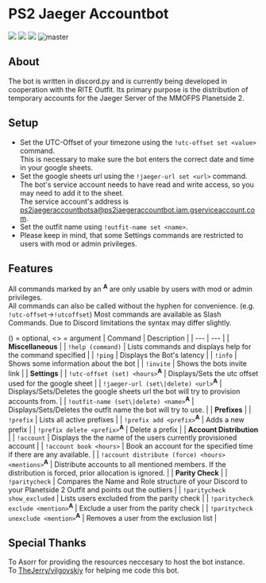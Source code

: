 # PS2 Jaeger Accountbot
<a href="https://discordapp.com/oauth2/authorize?client_id=751830501639323718&scope=bot&permissions=19456"><img src="https://img.shields.io/badge/invite-PS2JaegerAccountBot-677BC4"></a>
<a href="https://discord.com/invite/yvnRZjJ"><img src="https://img.shields.io/badge/ask-anything-677BC4"></a>
<a href="https://github.com/ZeroOne010101/PS2_Jaeger_Accountbot/blob/master/LICENSE"><img src="https://img.shields.io/github/license/ZeroOne010101/PS2_Jaeger_Accountbot"></a>
![master](https://github.com/ZeroOne010101/PS2_Jaeger_Accountbot/workflows/master/badge.svg?branch=master)

## About
The bot is written in discord.py and is currently being developed in cooperation with the RITE Outfit.
Its primary purpose is the distribution of temporary accounts for the Jaeger Server of the MMOFPS Planetside 2.

## Setup
- Set the UTC-Offset of your timezone using the `!utc-offset set <value>` command.  
  This is necessary to make sure the bot enters the correct date and time in your google sheets.
- Set the google sheets url using the `!jaeger-url set <url>` command.  
  The bot's service account needs to have read and write access, so you may need to add it to the sheet.  
  The service account's address is ps2jaegeraccountbotsa@ps2jaegeraccountbot.iam.gserviceaccount.com.
- Set the outfit name using `!outfit-name set <name>`.
- Please keep in mind, that some Settings commands are restricted to users with mod or admin privileges.

## Features
All commands marked by an <sup><b>A</b></sup> are only usable by users with mod or admin privileges.  
All commands can also be called without the hyphen for convenience. (e.g. `!utc-offset`->`!utcoffset`)
Most commands are available as Slash Commands. Due to Discord limitations the syntax may differ slightly.

() = optional, <> = argument
| Command | Description |
| --- | --- |
| **Miscellaneous** |
| `!help (command)` | Lists commands and displays help for the command specified |
| `!ping` | Displays the Bot's latency |
| `!info` | Shows some information about the bot |
| `!invite` | Shows the bots invite link |
| **Settings** |
| `!utc-offset (set) <hours>`<sup><b>A</b></sup> | Displays/Sets the utc offset used for the google sheet |
| `!jaeger-url (set\|delete) <url>`<sup><b>A</b></sup> | Displays/Sets/Deletes the google sheets url the bot will try to provision accounts from. |
| `!outfit-name (set\|delete) <name>`<sup><b>A</b></sup> | Displays/Sets/Deletes the outfit name the bot will try to use. |
| **Prefixes** |
| `!prefix` | Lists all active prefixes |
| `!prefix add <prefix>`<sup><b>A</b></sup> | Adds a new prefix |
| `!prefix delete <prefix>`<sup><b>A</b></sup> | Delete a prefix |
| **Account Distribution** |
| `!account` | Displays the the name of the users currently provisioned account |
| `!account book <hours>` | Book an account for the specified time if there are any available. |
| `!account distribute (force) <hours> <mentions>`<sup><b>A</b></sup> | Distribute accounts to all mentioned members. If the distribution is forced, prior allocation is ignored. |
| **Parity Check** |
| `!paritycheck` | Compares the Name and Role structure of your Discord to your Planetside 2 Outfit and points out the outliers |
| `!paritycheck show_excluded` | Lists users excluded from the parity check |
| `!paritycheck exclude <mention>`<sup><b>A</b></sup> | Exclude a user from the parity check |
| `!paritycheck unexclude <mention>`<sup><b>A</b></sup> | Removes a user from the exclusion list |

## Special Thanks

To Asorr for providing the resources neccesary to host the bot instance.  
To [TheJerry/vilgovskiy](https://github.com/vilgovskiy) for helping me code this bot.
